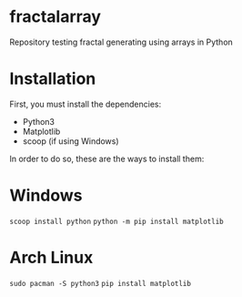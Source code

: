 # fractalarray
Repository testing fractal generating using arrays in Python

# Installation
First, you must install the dependencies:
* Python3
* Matplotlib
* scoop (if using Windows)

In order to do so, these are the ways to install them:
# Windows
```scoop install python```
```python -m pip install matplotlib```

# Arch Linux
```sudo pacman -S python3```
```pip install matplotlib```
